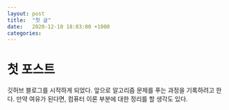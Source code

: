 ```yaml
---
layout: post
title:  "첫 글"
date:   2020-12-10 18:03:00 +1000
categories:
---
```

# 첫 포스트
깃허브 블로그를 시작하게 되었다. 앞으로 알고리즘 문제를 푸는 과정을 기록하려고 한다.
만약 여유가 된다면, 컴퓨터 이론 부분에 대한 정리를 할 생각도 있다.